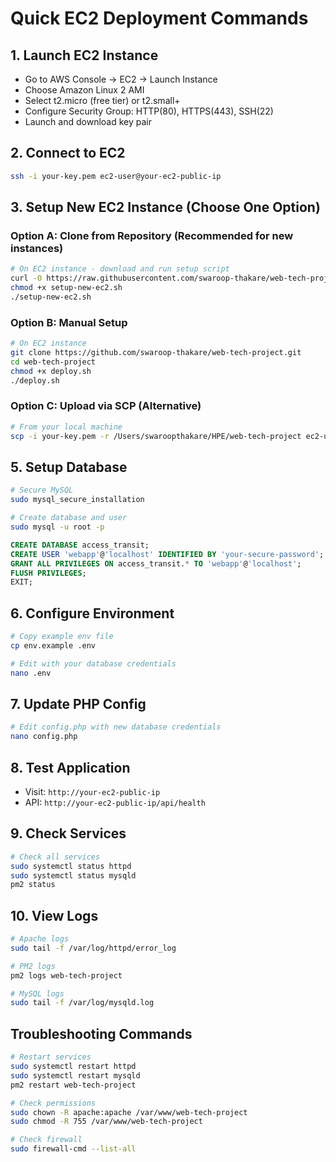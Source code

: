 # Quick EC2 Deployment Commands

## 1. Launch EC2 Instance
- Go to AWS Console → EC2 → Launch Instance
- Choose Amazon Linux 2 AMI
- Select t2.micro (free tier) or t2.small+
- Configure Security Group: HTTP(80), HTTPS(443), SSH(22)
- Launch and download key pair

## 2. Connect to EC2
```bash
ssh -i your-key.pem ec2-user@your-ec2-public-ip
```

## 3. Setup New EC2 Instance (Choose One Option)

### Option A: Clone from Repository (Recommended for new instances)
```bash
# On EC2 instance - download and run setup script
curl -O https://raw.githubusercontent.com/swaroop-thakare/web-tech-project/main/setup-new-ec2.sh
chmod +x setup-new-ec2.sh
./setup-new-ec2.sh
```

### Option B: Manual Setup
```bash
# On EC2 instance
git clone https://github.com/swaroop-thakare/web-tech-project.git
cd web-tech-project
chmod +x deploy.sh
./deploy.sh
```

### Option C: Upload via SCP (Alternative)
```bash
# From your local machine
scp -i your-key.pem -r /Users/swaroopthakare/HPE/web-tech-project ec2-user@your-ec2-public-ip:~/
```

## 5. Setup Database
```bash
# Secure MySQL
sudo mysql_secure_installation

# Create database and user
sudo mysql -u root -p
```

```sql
CREATE DATABASE access_transit;
CREATE USER 'webapp'@'localhost' IDENTIFIED BY 'your-secure-password';
GRANT ALL PRIVILEGES ON access_transit.* TO 'webapp'@'localhost';
FLUSH PRIVILEGES;
EXIT;
```

## 6. Configure Environment
```bash
# Copy example env file
cp env.example .env

# Edit with your database credentials
nano .env
```

## 7. Update PHP Config
```bash
# Edit config.php with new database credentials
nano config.php
```

## 8. Test Application
- Visit: `http://your-ec2-public-ip`
- API: `http://your-ec2-public-ip/api/health`

## 9. Check Services
```bash
# Check all services
sudo systemctl status httpd
sudo systemctl status mysqld
pm2 status
```

## 10. View Logs
```bash
# Apache logs
sudo tail -f /var/log/httpd/error_log

# PM2 logs
pm2 logs web-tech-project

# MySQL logs
sudo tail -f /var/log/mysqld.log
```

## Troubleshooting Commands
```bash
# Restart services
sudo systemctl restart httpd
sudo systemctl restart mysqld
pm2 restart web-tech-project

# Check permissions
sudo chown -R apache:apache /var/www/web-tech-project
sudo chmod -R 755 /var/www/web-tech-project

# Check firewall
sudo firewall-cmd --list-all
```
